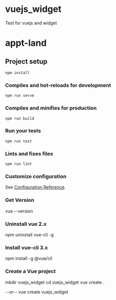 
# vuejs_widget
Test for vuejs and widget
# appt-land

## Project setup
```
npm install
```

### Compiles and hot-reloads for development
```
npm run serve
```

### Compiles and minifies for production
```
npm run build
```

### Run your tests
```
npm run test
```

### Lints and fixes files
```
npm run lint
```

### Customize configuration
See [Configuration Reference](https://cli.vuejs.org/config/).


### Get Version
vue --version

### Uninstall vue 2.x
npm uninstall vue-cli -g

### Install vue-cli 3.x
npm install -g @vue/cli

### Create a Vue project
mkdir vuejs_widget
cd vuejs_widget
vue create .

--or--
vue create vuejs_widget